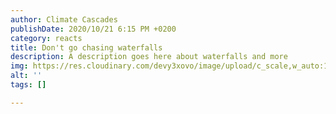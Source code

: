 ```yaml
---
author: Climate Cascades
publishDate: 2020/10/21 6:15 PM +0200
category: reacts
title: Don't go chasing waterfalls
description: A description goes here about waterfalls and more
img: https://res.cloudinary.com/devy3xovo/image/upload/c_scale,w_auto:100,dpr_auto/v1603296921/climatecascades/waterfall_vpzs9p.jpg
alt: ''
tags: []

---
```

